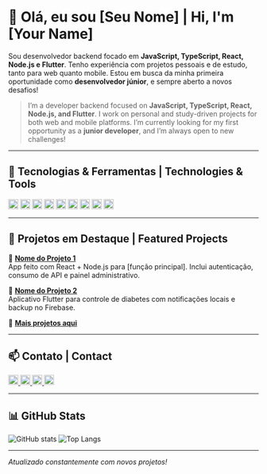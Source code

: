 # 👋 Olá, eu sou [Seu Nome] | Hi, I'm [Your Name]

Sou desenvolvedor backend focado em **JavaScript, TypeScript, React, Node.js e Flutter**. Tenho experiência com projetos pessoais e de estudo, tanto para web quanto mobile. Estou em busca da minha primeira oportunidade como **desenvolvedor júnior**, e sempre aberto a novos desafios!

> I’m a developer backend focused on **JavaScript, TypeScript, React, Node.js, and Flutter**. I work on personal and study-driven projects for both web and mobile platforms. I’m currently looking for my first opportunity as a **junior developer**, and I’m always open to new challenges!

---

## 🚀 Tecnologias & Ferramentas | Technologies & Tools

<p align="left">
  <img src="https://img.shields.io/badge/-JavaScript-F7DF1E?style=flat-square&logo=javascript&logoColor=000&labelColor=F7DF1E" height="20"/>
  <img src="https://img.shields.io/badge/-TypeScript-3178C6?style=flat-square&logo=typescript&logoColor=fff" height="20"/>
  <img src="https://img.shields.io/badge/-React-61DAFB?style=flat-square&logo=react&logoColor=000" height="20"/>
  <img src="https://img.shields.io/badge/-Node.js-339933?style=flat-square&logo=node.js&logoColor=fff" height="20"/>
  <img src="https://img.shields.io/badge/-Flutter-02569B?style=flat-square&logo=flutter&logoColor=fff" height="20"/>
  <img src="https://img.shields.io/badge/-MongoDB-47A248?style=flat-square&logo=mongodb&logoColor=fff" height="20"/>
  <img src="https://img.shields.io/badge/-SQL-4479A1?style=flat-square&logo=mysql&logoColor=fff" height="20"/>
  <img src="https://img.shields.io/badge/-Linux-FCC624?style=flat-square&logo=linux&logoColor=000" height="20"/>
  <img src="https://img.shields.io/badge/-Excel-217346?style=flat-square&logo=microsoft-excel&logoColor=fff" height="20"/>
</p>

---

## 📁 Projetos em Destaque | Featured Projects

🔸 **[Nome do Projeto 1](https://github.com/seuperfil/nome-do-projeto1)**  
App feito com React + Node.js para [função principal]. Inclui autenticação, consumo de API e painel administrativo.

🔸 **[Nome do Projeto 2](https://github.com/seuperfil/nome-do-projeto2)**  
Aplicativo Flutter para controle de diabetes com notificações locais e backup no Firebase.

🔸 **[Mais projetos aqui](https://github.com/seuperfil?tab=repositories)**

---

## 📫 Contato | Contact

<p align="left">
  <a href="https://linkedin.com/in/seuusuario">
    <img src="https://img.shields.io/badge/-LinkedIn-blue?style=flat-square&logo=linkedin&logoColor=white" height="20"/>
  </a>
  <a href="https://instagram.com/seuusuario">
    <img src="https://img.shields.io/badge/-Instagram-E4405F?style=flat-square&logo=instagram&logoColor=white" height="20"/>
  </a>
  <a href="https://facebook.com/seuusuario">
    <img src="https://img.shields.io/badge/-Facebook-1877F2?style=flat-square&logo=facebook&logoColor=white" height="20"/>
  </a>
  <a href="mailto:seu.email@email.com">
    <img src="https://img.shields.io/badge/-Email-D14836?style=flat-square&logo=gmail&logoColor=white" height="20"/>
  </a>
</p>

---

## 📊 GitHub Stats

![GitHub stats](https://github-readme-stats.vercel.app/api?username=seuperfil&show_icons=true&theme=dracula&count_private=true)
![Top Langs](https://github-readme-stats.vercel.app/api/top-langs/?username=seuperfil&layout=compact&theme=dracula)

---

*Atualizado constantemente com novos projetos!*
